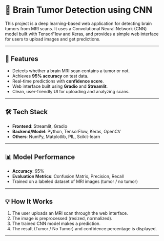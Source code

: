 # 🧠 Brain Tumor Detection using CNN

This project is a deep learning-based web application for detecting brain tumors from MRI scans. It uses a Convolutional Neural Network (CNN) model built with TensorFlow and Keras, and provides a simple web interface for users to upload images and get predictions.

---

## 🚀 Features

- Detects whether a brain MRI scan contains a tumor or not.
- Achieves **95% accuracy** on test data.
- Real-time predictions with **confidence score**.
- Web interface built using **Gradio** and **Streamlit**.
- Clean, user-friendly UI for uploading and analyzing scans.

---

## 🛠️ Tech Stack

- **Frontend**: Streamlit, Gradio
- **Backend/Model**: Python, TensorFlow, Keras, OpenCV
- **Others**: NumPy, Matplotlib, PIL, Scikit-learn

---

## 📊 Model Performance

- **Accuracy**: 95%
- **Evaluation Metrics**: Confusion Matrix, Precision, Recall
- Trained on a labeled dataset of MRI images (tumor / no tumor)

---

## 💡 How It Works

1. The user uploads an MRI scan through the web interface.
2. The image is preprocessed (resized, normalized).
3. The trained CNN model makes a prediction.
4. The result (Tumor / No Tumor) and confidence percentage is displayed.

---



